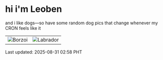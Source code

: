 # hi i'm Leoben

and i like dogs—so have some random dog pics that change whenever my CRON feels like it

|  |  |
|--------|----------|
| ![Borzoi](https://random-dog-vercel.vercel.app/api/random-borzoi?v=1756580293) | ![Labrador](https://random-dog-vercel.vercel.app/api/random-labrador?v=1756580293) |

Last updated: 2025-08-31 02:58 PHT
